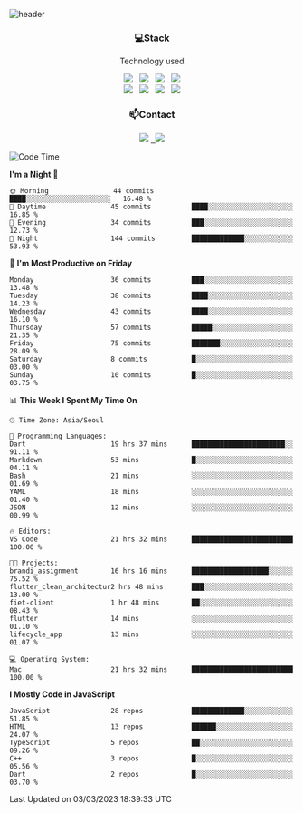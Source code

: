 ![header](https://capsule-render.vercel.app/api?type=waving&color=gradient&height=200&text=Che-ri&fontAlign=70&fontAlignY=40&animation=twinkling)

<h3 align="center">💻Stack</h3>
<p align="center">Technology used</p>
<div align="center"><img src="https://img.shields.io/badge/HTML5-e74c3c?style=flat-square&logo=HTML5&logoColor=white"></img> &nbsp <img src="https://img.shields.io/badge/CSS3-0A84FF?style=flat-square&logo=CSS3&logoColor=white"></img> &nbsp <img src="https://img.shields.io/badge/tailwind%2Dcss-06B6D4?style=flat-square&logo=tailwindcss&logoColor=white"/></a> &nbsp <img src="https://img.shields.io/badge/styled%2Dcomponents-DB7093?style=flat-square&logo=styled%2Dcomponents&logoColor=white"/></a>
<br><img src="https://img.shields.io/badge/JavaScript-FFCD11?style=flat-square&logo=JavaScript&logoColor=white"></img> &nbsp <img src="https://img.shields.io/badge/React-00BCF6?style=flat-square&logo=React&logoColor=white"></img> &nbsp <img src="https://img.shields.io/badge/Redux-764ABC?style=flat-square&logo=Redux&logoColor=white"/> &nbsp <img src="https://img.shields.io/badge/Zustand-582D3E?style=flat-square&logo=Zustand&logoColor=white"/></a></div> 

<h3 align="center">📫Contact</h3>
<div align="center"><a href="https://cheri.tistory.com/"><img src="https://img.shields.io/badge/Cheri-AD29B6?style=flat-square&logo=Tidal&logoColor=white"/></a> <a href="rnjs1135@gmail.com"> &nbsp <img src="https://img.shields.io/badge/Gmail-EA4335?style=flat-square&logo=Gmail&logoColor=white"/></a></div>

<!--START_SECTION:waka-->
![Code Time](http://img.shields.io/badge/Code%20Time-2%2C110%20hrs%2023%20mins-blue)

**I'm a Night 🦉** 

```text
🌞 Morning                44 commits          ████░░░░░░░░░░░░░░░░░░░░░   16.48 % 
🌆 Daytime                45 commits          ████░░░░░░░░░░░░░░░░░░░░░   16.85 % 
🌃 Evening                34 commits          ███░░░░░░░░░░░░░░░░░░░░░░   12.73 % 
🌙 Night                  144 commits         █████████████░░░░░░░░░░░░   53.93 % 
```
📅 **I'm Most Productive on Friday** 

```text
Monday                   36 commits          ███░░░░░░░░░░░░░░░░░░░░░░   13.48 % 
Tuesday                  38 commits          ████░░░░░░░░░░░░░░░░░░░░░   14.23 % 
Wednesday                43 commits          ████░░░░░░░░░░░░░░░░░░░░░   16.10 % 
Thursday                 57 commits          █████░░░░░░░░░░░░░░░░░░░░   21.35 % 
Friday                   75 commits          ███████░░░░░░░░░░░░░░░░░░   28.09 % 
Saturday                 8 commits           █░░░░░░░░░░░░░░░░░░░░░░░░   03.00 % 
Sunday                   10 commits          █░░░░░░░░░░░░░░░░░░░░░░░░   03.75 % 
```


📊 **This Week I Spent My Time On** 

```text
🕑︎ Time Zone: Asia/Seoul

💬 Programming Languages: 
Dart                     19 hrs 37 mins      ███████████████████████░░   91.11 % 
Markdown                 53 mins             █░░░░░░░░░░░░░░░░░░░░░░░░   04.11 % 
Bash                     21 mins             ░░░░░░░░░░░░░░░░░░░░░░░░░   01.69 % 
YAML                     18 mins             ░░░░░░░░░░░░░░░░░░░░░░░░░   01.40 % 
JSON                     12 mins             ░░░░░░░░░░░░░░░░░░░░░░░░░   00.99 % 

🔥 Editors: 
VS Code                  21 hrs 32 mins      █████████████████████████   100.00 % 

🐱‍💻 Projects: 
brandi_assignment        16 hrs 16 mins      ███████████████████░░░░░░   75.52 % 
flutter_clean_architectur2 hrs 48 mins       ███░░░░░░░░░░░░░░░░░░░░░░   13.00 % 
fiet-client              1 hr 48 mins        ██░░░░░░░░░░░░░░░░░░░░░░░   08.43 % 
flutter                  14 mins             ░░░░░░░░░░░░░░░░░░░░░░░░░   01.10 % 
lifecycle_app            13 mins             ░░░░░░░░░░░░░░░░░░░░░░░░░   01.07 % 

💻 Operating System: 
Mac                      21 hrs 32 mins      █████████████████████████   100.00 % 
```

**I Mostly Code in JavaScript** 

```text
JavaScript               28 repos            █████████████░░░░░░░░░░░░   51.85 % 
HTML                     13 repos            ██████░░░░░░░░░░░░░░░░░░░   24.07 % 
TypeScript               5 repos             ██░░░░░░░░░░░░░░░░░░░░░░░   09.26 % 
C++                      3 repos             █░░░░░░░░░░░░░░░░░░░░░░░░   05.56 % 
Dart                     2 repos             █░░░░░░░░░░░░░░░░░░░░░░░░   03.70 % 
```




 Last Updated on 03/03/2023 18:39:33 UTC
<!--END_SECTION:waka-->
